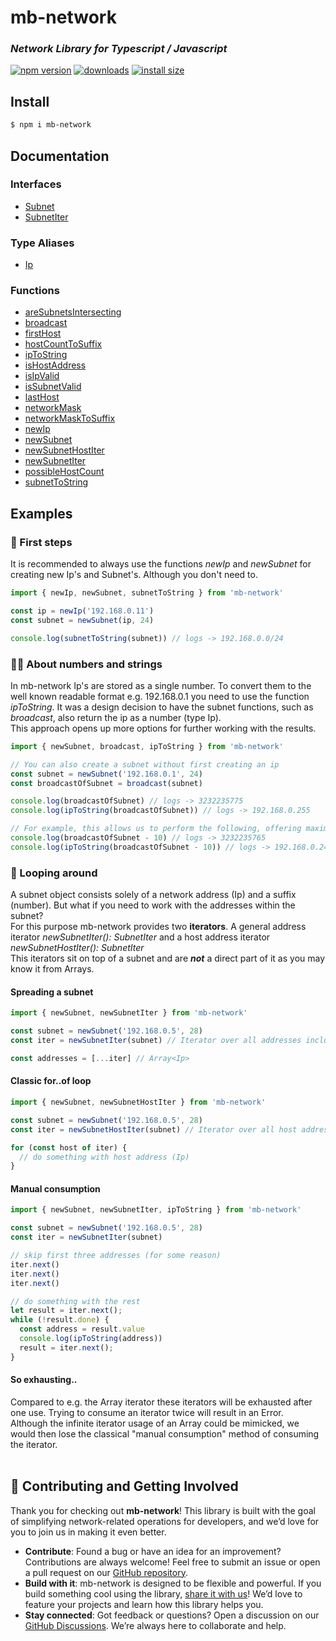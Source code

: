 # mb-network
### *Network Library for Typescript / Javascript*

[![npm version](https://img.shields.io/npm/v/mb-network)](https://www.npmjs.org/package/mb-network)
[![downloads](https://img.shields.io/npm/dw/mb-network)](https://www.npmjs.org/package/mb-network)
[![install size](https://packagephobia.com/badge?p=mb-network)](https://packagephobia.com/result?p=mb-network)


## Install
```bash
$ npm i mb-network
```

## Documentation

### Interfaces

- [Subnet](docs/interfaces/Subnet.md)
- [SubnetIter](docs/interfaces/SubnetIter.md)

### Type Aliases

- [Ip](docs/type-aliases/Ip.md)

### Functions

- [areSubnetsIntersecting](docs/functions/areSubnetsIntersecting.md)
- [broadcast](docs/functions/broadcast.md)
- [firstHost](docs/functions/firstHost.md)
- [hostCountToSuffix](docs/functions/hostCountToSuffix.md)
- [ipToString](docs/functions/ipToString.md)
- [isHostAddress](docs/functions/isHostAddress.md)
- [isIpValid](docs/functions/isIpValid.md)
- [isSubnetValid](docs/functions/isSubnetValid.md)
- [lastHost](docs/functions/lastHost.md)
- [networkMask](docs/functions/networkMask.md)
- [networkMaskToSuffix](docs/functions/networkMaskToSuffix.md)
- [newIp](docs/functions/newIp.md)
- [newSubnet](docs/functions/newSubnet.md)
- [newSubnetHostIter](docs/functions/newSubnetHostIter.md)
- [newSubnetIter](docs/functions/newSubnetIter.md)
- [possibleHostCount](docs/functions/possibleHostCount.md)
- [subnetToString](docs/functions/subnetToString.md)

## Examples

### 🦄 First steps
It is recommended to always use the functions *newIp* and *newSubnet* for creating new Ip's and Subnet's. Although you don't need to.

```ts
import { newIp, newSubnet, subnetToString } from 'mb-network'

const ip = newIp('192.168.0.11')
const subnet = newSubnet(ip, 24)

console.log(subnetToString(subnet)) // logs -> 192.168.0.0/24
```

### 🔢🔤 About numbers and strings
In mb-network Ip's are stored as a single number. To convert them to the well known readable format e.g. 192.168.0.1 you need to use the function *ipToString*.
It was a design decision to have the subnet functions, such as *broadcast*, also return the ip as a number (type Ip). <br /> This approach opens up more options for further working with the results.

```ts
import { newSubnet, broadcast, ipToString } from 'mb-network'

// You can also create a subnet without first creating an ip
const subnet = newSubnet('192.168.0.1', 24)
const broadcastOfSubnet = broadcast(subnet)

console.log(broadcastOfSubnet) // logs -> 3232235775
console.log(ipToString(broadcastOfSubnet)) // logs -> 192.168.0.255

// For example, this allows us to perform the following, offering maximum flexibility.
console.log(broadcastOfSubnet - 10) // logs -> 3232235765
console.log(ipToString(broadcastOfSubnet - 10)) // logs -> 192.168.0.245
```

### 🍩 Looping around
A subnet object consists solely of a network address (Ip) and a suffix (number). But what if you need to work with the addresses within the subnet? <br />
For this purpose mb-network provides two **iterators**. A general address iterator *newSubnetIter(): SubnetIter* and a host address iterator *newSubnetHostIter(): SubnetIter* <br />
This iterators sit on top of a subnet and are ***not*** a direct part of it as you may know it from Arrays.

#### Spreading a subnet
```ts
import { newSubnet, newSubnetIter } from 'mb-network'

const subnet = newSubnet('192.168.0.5', 28)
const iter = newSubnetIter(subnet) // Iterator over all addresses including network address and broadcast

const addresses = [...iter] // Array<Ip>
```

#### Classic for..of loop
````ts
import { newSubnet, newSubnetHostIter } from 'mb-network'

const subnet = newSubnet('192.168.0.5', 28)
const iter = newSubnetHostIter(subnet) // Iterator over all host addresses

for (const host of iter) {
  // do something with host address (Ip)
}
````

#### Manual consumption
````ts
import { newSubnet, newSubnetIter, ipToString } from 'mb-network'

const subnet = newSubnet('192.168.0.5', 28)
const iter = newSubnetIter(subnet)

// skip first three addresses (for some reason)
iter.next()
iter.next()
iter.next()

// do something with the rest
let result = iter.next();
while (!result.done) {
  const address = result.value
  console.log(ipToString(address))
  result = iter.next();    
}
````

#### So exhausting..
Compared to e.g. the Array iterator these iterators will be exhausted after one use. Trying to consume an iterator twice will result in an Error. <br />
Although the infinite iterator usage of an Array could be mimicked, we would then lose the classical "manual consumption" method of consuming the iterator.
<br/><br/>

## 🤝 Contributing and Getting Involved

Thank you for checking out **mb-network**! This library is built with the goal of simplifying network-related operations for developers, and we’d love for you to join us in making it even better.

- **Contribute**: Found a bug or have an idea for an improvement? Contributions are always welcome! Feel free to submit an issue or open a pull request on our 
[GitHub repository](https://github.com/mbachmann97/mb-network/issues).
- **Build with it**: mb-network is designed to be flexible and powerful. If you build something cool using the library,
[share it with us](https://github.com/mbachmann97/mb-network/discussions/categories/show-and-tell)! We’d love to feature your projects and learn how this library helps you. 
- **Stay connected**: Got feedback or questions? Open a discussion on our [GitHub Discussions](https://github.com/mbachmann97/mb-network/discussions). We’re always here to collaborate and help.
